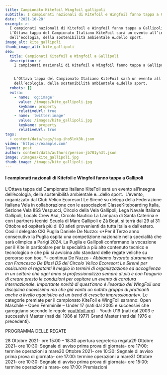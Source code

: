 ```yaml
---
title: Campionato Kitefoil Wingfoil gallipoli
subtitle: I campionati nazionali di Kitefoil e Wingfoil fanno tappa a Gallipoli
date: '2021-10-28'
excerpt: >-
  I campionati nazionali di Kitefoil e Wingfoil fanno tappa a Gallipoli. 
  L’Ottava tappa del Campionato Italiano KiteFoil sarà un evento all’insegna
  dell’ecologia, della sostenibilità ambientale e…dello sport. 
image_alt: kite_gallipoli
thumb_image_alt: kite_gallipoli
seo:
  title: Campionati Kitefoil e Wingfoil a Gallipoli
  description: >-
    I campionati nazionali di Kitefoil e Wingfoil fanno tappa a Gallipoli


    L’Ottava tappa del Campionato Italiano KiteFoil sarà un evento all’insegna
    dell’ecologia, della sostenibilità ambientale e…dello sport. 
  robots: []
  extra:
    - name: 'og:image'
      value: /images/kite_gallipoli.jpg
      keyName: property
      relativeUrl: true
    - name: 'twitter:image'
      value: /images/kite_gallipoli.jpg
      keyName: property
      relativeUrl: true
tags:
  - content/data/tags/tag-iho5lnk3k.json
video: 'https://example.com'
layout: post
author: content/data/authors/person-jb701yh3t.json
image: /images/kite_gallipoli.jpg
thumb_image: /images/kite_gallipoli.jpg
---
```

#### I campionati nazionali di Kitefoil e Wingfoil fanno tappa a Gallipoli


L’Ottava tappa del Campionato Italiano KiteFoil sarà un evento all’insegna dell’ecologia, della sostenibilità ambientale e…dello sport. 
L’evento, organizzato dal Club Velico Ecoresort Le Sirenè su delega della Federazione Italiana Vela in collaborazione con le associazioni ClasseKiteboarding Italia, Sezione Vela IISS Vespucci, Circolo della Vela Gallipoli, Lega Navale Italiana Gallipoli, Locals Crew Asd, Circolo Nautico La Lampara di Santa Caterina e con i partners tecnici Scuola di Mare Gallipoli e Zà Boat, si terrà dal 29 al 31 Ottobre ed ospiterà più di 60 atleti provenienti da tutta Italia e dall’estero.
Così il delegato CKI Puglia Daniele De Nuzzo: «*Per il Terzo anno consecutivo la Puglia ospita una competizione nazionale nella specialità che sarà olimpica a Parigi 2024. La Puglia e Gallipoli confermano la vocazione per il Kite in particolare per la specialità a più alto contenuto tecnico e tecnologico e che più si avvicina allo standard delle regate veliche su percorso con boe. *- continua De Nuzzo - *Abbiamo lavorato duramente con Francesco De Blasi DS del Circolo Velico Ecoresort Le Sirenè per assicurare ai regatanti il meglio in termini di organizzazione ed accoglienza in un settore che ogni anno si professionalizza sempre di più e con l’augurio di creare presto le condizioni per ospitare un evento di caratura internazionale. Importante novità di quest’anno è l’esordio del WingFoil una disciplina nuovissima ma che già vanta un nutrito gruppo di praticanti anche a livello agonistico ed un trend di crescita impressionante*».
Le categorie premiate per il campionato KiteFoil e WingFoil saranno: Open Maschile – Open Femminile – Under 17 (nati dal 2005 e successivi che gareggiano secondo le regole [youthfoil.org](http://youthfoil.org/)) – Youth U19 (nati dal 2003 e successivi) Master (nati dal 1986 al 1977) Grand Master (nati dal 1976 e precedenti). 


PROGRAMMA DELLE REGATE


28 Ottobre 2021- ore 15:00 – 18:30 apertura segreteria regata29 Ottobre 2021- ore 10:30: Segnale di avviso prima prova di giornata- ore 17:00: termine operazioni a mare30 Ottobre 2021- ore 10:30: Segnale di avviso prima prova di giornata- ore 17:00: termine operazioni a mare31 Ottobre 2021- ore 10:30: Segnale di avviso prima prova di giornata- ore 15:00: termine operazioni a mare- ore 17:00: Premiazioni
